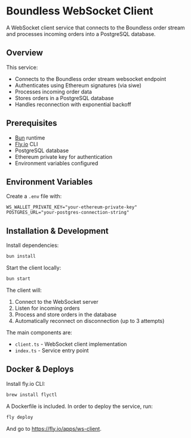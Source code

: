 # Boundless WebSocket Client

A WebSocket client service that connects to the Boundless order stream and processes incoming orders into a PostgreSQL database.

## Overview

This service:

* Connects to the Boundless order stream websocket endpoint
* Authenticates using Ethereum signatures (via siwe)
* Processes incoming order data
* Stores orders in a PostgreSQL database
* Handles reconnection with exponential backoff

## Prerequisites

* [Bun](https://bun.sh/) runtime
* [Fly.io](https://fly.io/) CLI
* PostgreSQL database
* Ethereum private key for authentication
* Environment variables configured

## Environment Variables

Create a `.env` file with:

```
WS_WALLET_PRIVATE_KEY="your-ethereum-private-key"
POSTGRES_URL="your-postgres-connection-string"
```

## Installation & Development

Install dependencies:

```bash
bun install
```

Start the client locally:

```bash
bun start
```

The client will:

1. Connect to the WebSocket server
2. Listen for incoming orders
3. Process and store orders in the database
4. Automatically reconnect on disconnection (up to 3 attempts)

The main components are:

* `client.ts` - WebSocket client implementation
* `index.ts` - Service entry point

## Docker & Deploys

Install fly.io CLI:

```bash
brew install flyctl
```

A Dockerfile is included. In order to deploy the service, run:

```bash
fly deploy
```

And go to https://fly.io/apps/ws-client.
